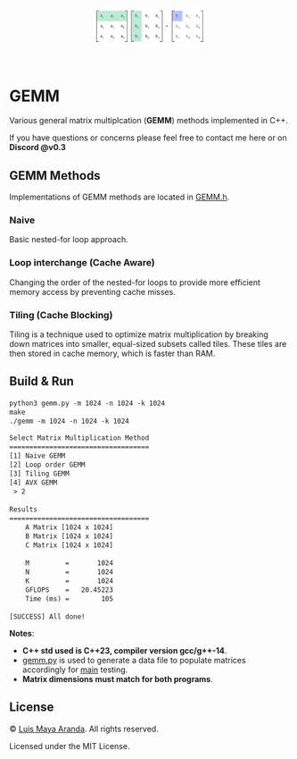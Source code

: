 <br>

<p align="center">
<a href="https://github.com/3SUM"><img width="200" src="logo/gemm.png" alt="gemm logo"></a>
</p>

<br>

# GEMM

Various general matrix multiplcation (**GEMM**) methods implemented in C++.

If you have questions or concerns please feel free to contact me here or on **Discord @v0.3**

## GEMM Methods

Implementations of GEMM methods are located in [GEMM.h](src/GEMM.h).

### Naive

Basic nested-for loop approach.

### Loop interchange (Cache Aware)

Changing the order of the nested-for loops to provide more efficient memory access by preventing cache misses.

### Tiling (Cache Blocking)

Tiling is a technique used to optimize matrix multiplication by breaking down matrices into smaller, equal-sized subsets called tiles. These tiles are then stored in cache memory, which is faster than RAM.

## Build & Run

```
python3 gemm.py -m 1024 -n 1024 -k 1024
make
./gemm -m 1024 -n 1024 -k 1024
```
```
Select Matrix Multiplication Method
===================================
[1] Naive GEMM
[2] Loop order GEMM
[3] Tiling GEMM
[4] AVX GEMM
 > 2

Results
===================================
	A Matrix [1024 x 1024]
	B Matrix [1024 x 1024]
	C Matrix [1024 x 1024]

	M         =       1024
	N         =       1024
	K         =       1024
	GFLOPS    =   20.45223
	Time (ms) =        105

[SUCCESS] All done!
```

**Notes**:

-   **C++ std used is C++23, compiler version gcc/g++-14**.
-   [gemm.py](src/gemm.py) is used to generate a data file to populate matrices accordingly for [main](src/main.cpp) testing.
-   **Matrix dimensions must match for both programs**.

## License

&copy; [Luis Maya Aranda](https://github.com/3SUM). All rights reserved.

Licensed under the MIT License.
